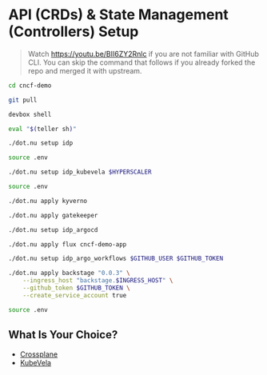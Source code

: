 # API (CRDs) & State Management (Controllers) Setup

> Watch https://youtu.be/BII6ZY2Rnlc if you are not familiar with GitHub CLI.
> You can skip the command that follows if you already forked the repo and merged it with upstream.

```bash
cd cncf-demo

git pull

devbox shell

eval "$(teller sh)"

./dot.nu setup idp

source .env

./dot.nu setup idp_kubevela $HYPERSCALER

source .env

./dot.nu apply kyverno

./dot.nu apply gatekeeper

./dot.nu setup idp_argocd

./dot.nu apply flux cncf-demo-app

./dot.nu setup idp_argo_workflows $GITHUB_USER $GITHUB_TOKEN

./dot.nu apply backstage "0.0.3" \
    --ingress_host "backstage.$INGRESS_HOST" \
    --github_token $GITHUB_TOKEN \
    --create_service_account true

source .env
```

## What Is Your Choice?

* [Crossplane](../api/kubecon-london-crossplane.md)
* [KubeVela](../api/kubecon-london-kubevela.md)